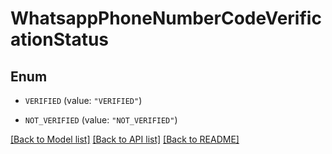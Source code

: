 # WhatsappPhoneNumberCodeVerificationStatus

## Enum


* `VERIFIED` (value: `"VERIFIED"`)

* `NOT_VERIFIED` (value: `"NOT_VERIFIED"`)


[[Back to Model list]](../README.md#documentation-for-models) [[Back to API list]](../README.md#documentation-for-api-endpoints) [[Back to README]](../README.md)


